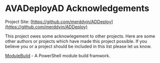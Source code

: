# AVADeployAD Acknowledgements

Project Site: [https://github.com/merddyin/ADDeploy](https://github.com/merddyin/ADDeploy)

This project owes some acknowlegement to other projects. Here are some other authors or projects which have made this project possible. If you believe you or a project should be included in this list please let us know.

[ModuleBuild](https://github.com/zloeber/ModuleBuild) - A PowerShell module build framwork.
